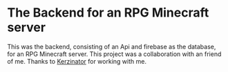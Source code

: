 # The Backend for an RPG Minecraft server

This was the backend, consisting of an Api and firebase as the database, for an RPG Minecraft server. This project was a collaboration with an friend of me. Thanks to [Kerzinator](https://github.com/Kerzinator24) for working with me.
